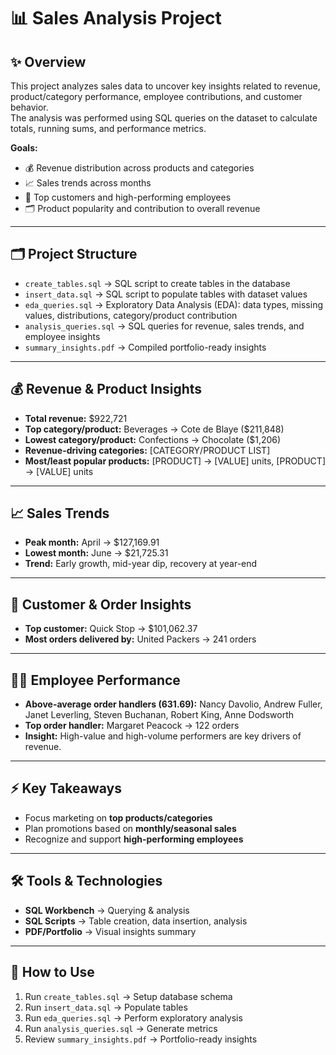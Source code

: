 # 📊 Sales Analysis Project  

## ✨ Overview  
This project analyzes sales data to uncover key insights related to revenue, product/category performance, employee contributions, and customer behavior.  
The analysis was performed using SQL queries on the dataset to calculate totals, running sums, and performance metrics.  

**Goals:**  
- 💰 Revenue distribution across products and categories  
- 📈 Sales trends across months  
- 🛒 Top customers and high-performing employees  
- 🗂 Product popularity and contribution to overall revenue  

---

## 🗂 Project Structure  
- `create_tables.sql` → SQL script to create tables in the database  
- `insert_data.sql` → SQL script to populate tables with dataset values  
- `eda_queries.sql` → Exploratory Data Analysis (EDA): data types, missing values, distributions, category/product contribution  
- `analysis_queries.sql` → SQL queries for revenue, sales trends, and employee insights  
- `summary_insights.pdf` → Compiled portfolio-ready insights  

---

## 💰 Revenue & Product Insights  
- **Total revenue:** $922,721  
- **Top category/product:** Beverages → Cote de Blaye ($211,848)  
- **Lowest category/product:** Confections → Chocolate ($1,206)  
- **Revenue-driving categories:** [CATEGORY/PRODUCT LIST]  
- **Most/least popular products:** [PRODUCT] → [VALUE] units, [PRODUCT] → [VALUE] units  

---

## 📈 Sales Trends  
- **Peak month:** April → $127,169.91  
- **Lowest month:** June → $21,725.31  
- **Trend:** Early growth, mid-year dip, recovery at year-end  

---

## 🛒 Customer & Order Insights  
- **Top customer:** Quick Stop → $101,062.37  
- **Most orders delivered by:** United Packers → 241 orders  

---

## 🧑‍💼 Employee Performance  
- **Above-average order handlers (631.69):** Nancy Davolio, Andrew Fuller, Janet Leverling, Steven Buchanan, Robert King, Anne Dodsworth  
- **Top order handler:** Margaret Peacock → 122 orders  
- **Insight:** High-value and high-volume performers are key drivers of revenue.  

---

## ⚡ Key Takeaways  
- Focus marketing on **top products/categories**  
- Plan promotions based on **monthly/seasonal sales**  
- Recognize and support **high-performing employees**  

---

## 🛠 Tools & Technologies  
- **SQL Workbench** → Querying & analysis  
- **SQL Scripts** → Table creation, data insertion, analysis  
- **PDF/Portfolio** → Visual insights summary  

---

## 🚀 How to Use  
1. Run `create_tables.sql` → Setup database schema  
2. Run `insert_data.sql` → Populate tables  
3. Run `eda_queries.sql` → Perform exploratory analysis  
4. Run `analysis_queries.sql` → Generate metrics  
5. Review `summary_insights.pdf` → Portfolio-ready insights  
